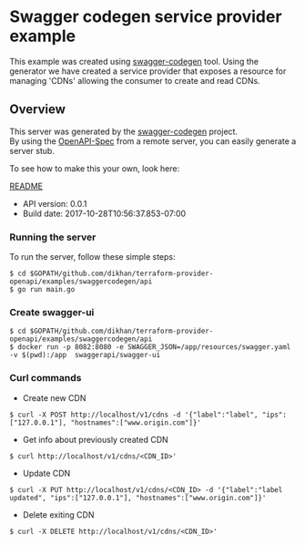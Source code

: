 # Swagger codegen service provider example

This example was created using [swagger-codegen](https://github.com/swagger-api/swagger-codegen) tool. Using the generator
 we have created a service provider that exposes a resource for managing 'CDNs' allowing the consumer to create and read CDNs.

## Overview
This server was generated by the [swagger-codegen](https://github.com/swagger-api/swagger-codegen) project.  
By using the [OpenAPI-Spec](https://github.com/OAI/OpenAPI-Specification) from a remote server, you can easily generate a server stub.

To see how to make this your own, look here:

[README](https://github.com/swagger-api/swagger-codegen/blob/master/README.md)

- API version: 0.0.1
- Build date: 2017-10-28T10:56:37.853-07:00


### Running the server
To run the server, follow these simple steps:

```
$ cd $GOPATH/github.com/dikhan/terraform-provider-openapi/examples/swaggercodegen/api
$ go run main.go
```


### Create swagger-ui

```
$ cd $GOPATH/github.com/dikhan/terraform-provider-openapi/examples/swaggercodegen/api
$ docker run -p 8082:8080 -e SWAGGER_JSON=/app/resources/swagger.yaml -v $(pwd):/app  swaggerapi/swagger-ui
```

### Curl commands

- Create new CDN

```
$ curl -X POST http://localhost/v1/cdns -d '{"label":"label", "ips":["127.0.0.1"], "hostnames":["www.origin.com"]}'
```

- Get info about previously created CDN

```
$ curl http://localhost/v1/cdns/<CDN_ID>'
```

- Update CDN

```
$ curl -X PUT http://localhost/v1/cdns/<CDN_ID> -d '{"label":"label updated", "ips":["127.0.0.1"], "hostnames":["www.origin.com"]}'
```

- Delete exiting CDN

```
$ curl -X DELETE http://localhost/v1/cdns/<CDN_ID>'
```